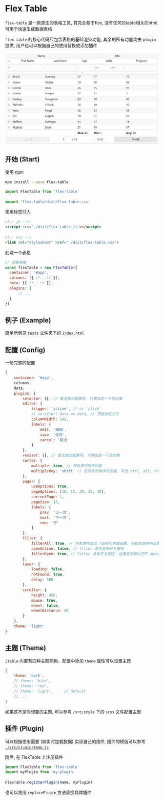 # Flex Table

`flex-table` 是一款原生的表格工具, 其完全基于flex, 没有任何的table相关的html, 可用于快速生成数据表格

`flex-table` 的核心代码只包含表格的基础渲染功能, 其余的所有功能均由 `plugin` 提供, 用户也可以根据自己的使用替换或添加插件

![视觉](./public/visual.png)


## 开始 (Start)

使用 npm

```bash
npm install --save flex-table
```

```js
import FlexTable from 'flex-table'

import 'flex-table/dist/flex-table.css'
```

使用标签引入

```html
<!-- js -->
<script src="./dist/flex-table.js"></script>

<!-- css -->
<link rel="stylesheet" href="./dist/flex-table.css">
```

创建一个表格

```javascript
// 创建表格
const flexTable = new FlexTable({
  container: '#app',
  columns: [{ /*...*/ }],
  data: [{ /*...*/ }],
  plugins: {
      // ...
  }
})
```

## 例子 (Example)

简单示例见 `tests` 文件夹下的 [`index.html`](./tests/index.html)


## 配置 (Config)

一份完整的配置

```javascript
{
	container: '#app',
	columns,
	data,
	plugins: {
		selector: {}, // 暂无独立配置项, 只需指定一个空对象
		editor: {
			trigger: 'action', // or 'click'
			// verifier: data => data, // 顶层验证方法
			columnWidth: 142,
			labels: {
				edit: '编辑',
				save: '保存',
				cancel: '取消'
			}
		},
		resizer: {}, // 暂无独立配置项, 只需指定一个空对象
		sorter: {
			multiple: true, // 开启多列排序功能
			multipleKey: 'shift' // 启动多列排序的按键, 可选 ctrl, alt, shift
		},
		pager: {
			useOptions: true,
			pageOptions: [10, 15, 20, 25, 30],
			currentPage: 1,
			pageSize: 15,
			labels: {
				prev: '上一页',
				next: '下一页',
				row: '行'
			}
		},
		filter: {
			filterAll: true, // 所有类均过滤 (如有列单独设置, 则优先使用列设置, 否则使用默认过滤设置)
			openAction: false, // filter 是否具有开关按钮
			filterOpen: true, // filter 具有开关按钮, 设置是否默认打开 openAction 为 false 时忽略
		},
		layer: {
			loading: false,
			notFound: true,
			delay: 500
		},
		scroller: {
			height: 450,
			mouse: true,
			wheel: false,
			wheelDistance: 20
		}
	},
	theme: 'light'
}
```

<!-- PS: 内置的 `resizer` 插件是基于 `Proxy` 编写的，使用时请注意兼容性 -->

## 主题 (Theme)

`iTable` 内置有四种主题颜色，配置中添加 `theme` 属性可以设置主题

```javascript
{
    theme: 'dark',
    // theme: 'blue',
    // theme: 'red',
    // theme: 'light',     // default
    // ...
}
```

如果这不是你想要的主题, 可以参考 `/src/style` 下的 `scss` 文件配置主题

## 插件 (Plugin)

可以根据使用需要 (如实时加载数据) 实现自己的插件, 插件的模版可以参考 [`./src/plugin/temp.js`](././src/plugin/temp.js)

随后, 在 FlexTable 上注册插件

```js
import FlexTable from 'flex-table'
import myPlugin from 'my-plugin'

FlexTable.registerPlugin(name, myPlugin)
```

也可以使用 `replacePlugin` 方法替换具体插件
